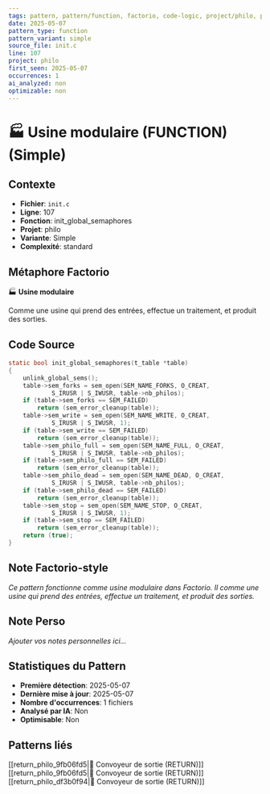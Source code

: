 ```yaml
---
tags: pattern, pattern/function, factorio, code-logic, project/philo, pattern/variant/simple
date: 2025-05-07
pattern_type: function
pattern_variant: simple
source_file: init.c
line: 107
project: philo
first_seen: 2025-05-07
occurrences: 1
ai_analyzed: non
optimizable: non
---
```


# 🏭 Usine modulaire (FUNCTION) (Simple)

## Contexte
- **Fichier**: `init.c`
- **Ligne**: 107
- **Fonction**: init_global_semaphores
- **Projet**: philo
- **Variante**: Simple
- **Complexité**: standard

## Métaphore Factorio
🏭 **Usine modulaire**

Comme une usine qui prend des entrées, effectue un traitement, et produit des sorties.

## Code Source
```c
static bool	init_global_semaphores(t_table *table)
{
	unlink_global_sems();
	table->sem_forks = sem_open(SEM_NAME_FORKS, O_CREAT,
			S_IRUSR | S_IWUSR, table->nb_philos);
	if (table->sem_forks == SEM_FAILED)
		return (sem_error_cleanup(table));
	table->sem_write = sem_open(SEM_NAME_WRITE, O_CREAT,
			S_IRUSR | S_IWUSR, 1);
	if (table->sem_write == SEM_FAILED)
		return (sem_error_cleanup(table));
	table->sem_philo_full = sem_open(SEM_NAME_FULL, O_CREAT,
			S_IRUSR | S_IWUSR, table->nb_philos);
	if (table->sem_philo_full == SEM_FAILED)
		return (sem_error_cleanup(table));
	table->sem_philo_dead = sem_open(SEM_NAME_DEAD, O_CREAT,
			S_IRUSR | S_IWUSR, table->nb_philos);
	if (table->sem_philo_dead == SEM_FAILED)
		return (sem_error_cleanup(table));
	table->sem_stop = sem_open(SEM_NAME_STOP, O_CREAT,
			S_IRUSR | S_IWUSR, 1);
	if (table->sem_stop == SEM_FAILED)
		return (sem_error_cleanup(table));
	return (true);
}
```

## Note Factorio-style
*Ce pattern fonctionne comme usine modulaire dans Factorio. Il comme une usine qui prend des entrées, effectue un traitement, et produit des sorties.*

## Note Perso
*Ajouter vos notes personnelles ici...*

## Statistiques du Pattern
- **Première détection**: 2025-05-07
- **Dernière mise à jour**: 2025-05-07
- **Nombre d'occurrences**: 1 fichiers
- **Analysé par IA**: Non
- **Optimisable**: Non

## Patterns liés
[[return_philo_9fb06fd5|🚚 Convoyeur de sortie (RETURN)]]
[[return_philo_9fb06fd5|🚚 Convoyeur de sortie (RETURN)]]
[[return_philo_df3b0f94|🚚 Convoyeur de sortie (RETURN)]]
